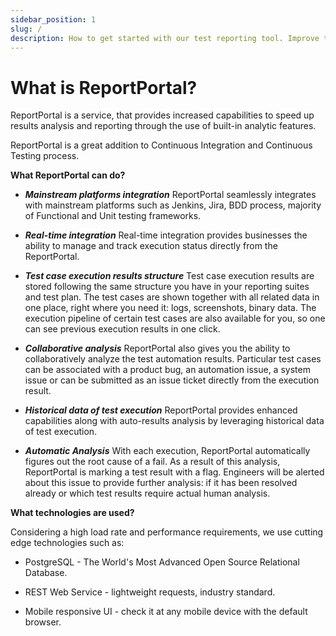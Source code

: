 ```yaml
---
sidebar_position: 1
slug: /
description: How to get started with our test reporting tool. Improve testing process with ML-driven failure triage. Get real time results and test failure analytics.
---
```


# What is ReportPortal?

ReportPortal is a service, that provides increased capabilities to speed up results analysis and reporting through the use of built-in analytic features.

ReportPortal is a great addition to Continuous Integration and Continuous
Testing process.

**What ReportPortal can do?**

- ***Mainstream platforms integration***
  ReportPortal seamlessly integrates with mainstream platforms such as Jenkins, Jira, BDD process, majority of Functional and Unit testing frameworks.

- ***Real-time integration***
  Real-time integration provides businesses the ability to manage and track execution status directly from the ReportPortal.

- ***Test case execution results structure***
  Test case execution results are stored following the same structure you have in your reporting suites and test plan. The test cases are shown together with all related data in one place, right where you need it: logs, screenshots, binary data. The execution pipeline of certain test cases are also available for you, so one can see previous execution results in one click.

- ***Collaborative analysis***
  ReportPortal also gives you the ability to collaboratively analyze the test automation results. Particular test cases can be associated with a product bug, an automation issue, a system issue or can be submitted as an issue ticket directly from the execution result.

- ***Historical data of test execution***
  ReportPortal provides enhanced capabilities along with auto-results analysis by
  leveraging historical data of test execution.

- ***Automatic Analysis***
  With each execution, ReportPortal automatically figures out the root cause of a fail. As a result of this analysis, ReportPortal is marking a test result with a flag. Engineers will be alerted about this issue to provide further analysis: if it has been resolved already or which test results require actual human analysis.


**What technologies are used?**

Considering a high load rate and performance requirements, we use
cutting edge technologies such as:

-   PostgreSQL - The World's Most Advanced Open Source Relational Database.

-   REST Web Service - lightweight requests, industry standard.

-   Mobile responsive UI - check it at any mobile device with the default browser.
